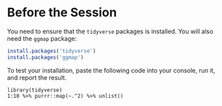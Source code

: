 # Before the Session

You need to ensure that the `tidyverse` packages is installed. You will also need the `ggmap` package: 

```r
install.packages('tidyverse')
install.packages('ggmap')
```

To test your installation, paste the following code into your console, run it, and report the result. 

```{r}
library(tidyverse)
1:10 %>% purrr::map(~.^2) %>% unlist()
```